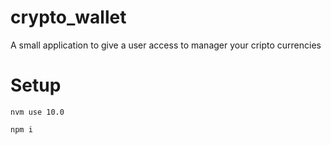 # crypto_wallet

A small application to give a user access to manager your cripto currencies

# Setup

`nvm use 10.0`

`npm i`
